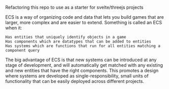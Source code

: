 Refactoring this repo to use as a starter for svelte/threejs projects

ECS is a way of organizing code and data that lets you build games that are larger, more complex and are easier to extend. Something is called an ECS when it:

    Has entities that uniquely identify objects in a game
    Has components which are datatypes that can be added to entities
    Has systems which are functions that run for all entities matching a component query

The big advantage of ECS is that new systems can be introduced at any stage of development, and will automatically get matched with any existing and new entities that have the right components. This promotes a design where systems are developed as single-responsibility, small units of functionality that can be easily deployed across different projects.


